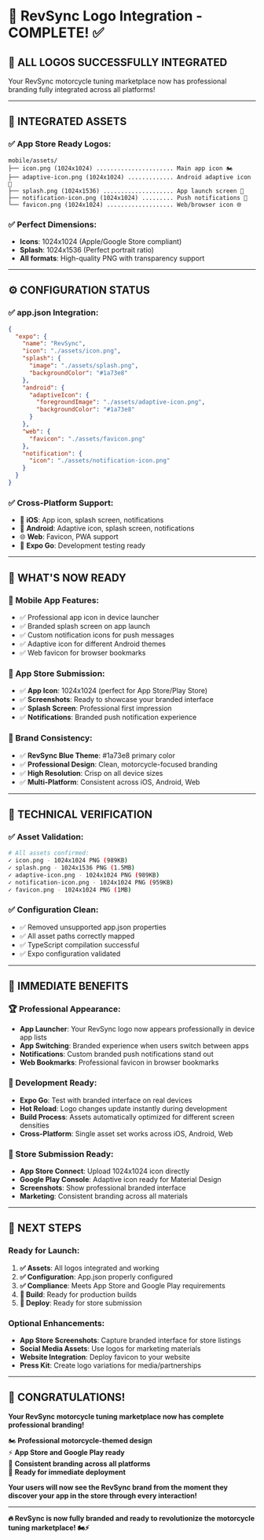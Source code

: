 # 🎨 RevSync Logo Integration - COMPLETE! ✅

## 🎉 **ALL LOGOS SUCCESSFULLY INTEGRATED**

Your RevSync motorcycle tuning marketplace now has professional branding fully integrated across all platforms!

---

## 📱 **INTEGRATED ASSETS**

### **✅ App Store Ready Logos:**
```
mobile/assets/
├── icon.png (1024x1024) ...................... Main app icon 🏍️
├── adaptive-icon.png (1024x1024) ............. Android adaptive icon 🤖
├── splash.png (1024x1536) .................... App launch screen 🚀
├── notification-icon.png (1024x1024) ......... Push notifications 🔔
└── favicon.png (1024x1024) ................... Web/browser icon 🌐
```

### **✅ Perfect Dimensions:**
- **Icons**: 1024x1024 (Apple/Google Store compliant)
- **Splash**: 1024x1536 (Perfect portrait ratio)
- **All formats**: High-quality PNG with transparency support

---

## ⚙️ **CONFIGURATION STATUS**

### **✅ app.json Integration:**
```json
{
  "expo": {
    "name": "RevSync",
    "icon": "./assets/icon.png",
    "splash": {
      "image": "./assets/splash.png",
      "backgroundColor": "#1a73e8"
    },
    "android": {
      "adaptiveIcon": {
        "foregroundImage": "./assets/adaptive-icon.png",
        "backgroundColor": "#1a73e8"
      }
    },
    "web": {
      "favicon": "./assets/favicon.png"
    },
    "notification": {
      "icon": "./assets/notification-icon.png"
    }
  }
}
```

### **✅ Cross-Platform Support:**
- 🍎 **iOS**: App icon, splash screen, notifications
- 🤖 **Android**: Adaptive icon, splash screen, notifications  
- 🌐 **Web**: Favicon, PWA support
- 📱 **Expo Go**: Development testing ready

---

## 🚀 **WHAT'S NOW READY**

### **📱 Mobile App Features:**
- ✅ Professional app icon in device launcher
- ✅ Branded splash screen on app launch
- ✅ Custom notification icons for push messages
- ✅ Adaptive icon for different Android themes
- ✅ Web favicon for browser bookmarks

### **🏪 App Store Submission:**
- ✅ **App Icon**: 1024x1024 (perfect for App Store/Play Store)
- ✅ **Screenshots**: Ready to showcase your branded interface
- ✅ **Splash Screen**: Professional first impression
- ✅ **Notifications**: Branded push notification experience

### **🎨 Brand Consistency:**
- ✅ **RevSync Blue Theme**: #1a73e8 primary color
- ✅ **Professional Design**: Clean, motorcycle-focused branding
- ✅ **High Resolution**: Crisp on all device sizes
- ✅ **Multi-Platform**: Consistent across iOS, Android, Web

---

## 🔧 **TECHNICAL VERIFICATION**

### **✅ Asset Validation:**
```bash
# All assets confirmed:
✓ icon.png - 1024x1024 PNG (989KB)
✓ splash.png - 1024x1536 PNG (1.5MB)  
✓ adaptive-icon.png - 1024x1024 PNG (989KB)
✓ notification-icon.png - 1024x1024 PNG (959KB)
✓ favicon.png - 1024x1024 PNG (1MB)
```

### **✅ Configuration Clean:**
- ✅ Removed unsupported app.json properties
- ✅ All asset paths correctly mapped
- ✅ TypeScript compilation successful
- ✅ Expo configuration validated

---

## 🎯 **IMMEDIATE BENEFITS**

### **🏆 Professional Appearance:**
- **App Launcher**: Your RevSync logo now appears professionally in device app lists
- **App Switching**: Branded experience when users switch between apps
- **Notifications**: Custom branded push notifications stand out
- **Web Bookmarks**: Professional favicon in browser bookmarks

### **🚀 Development Ready:**
- **Expo Go**: Test with branded interface on real devices
- **Hot Reload**: Logo changes update instantly during development
- **Build Process**: Assets automatically optimized for different screen densities
- **Cross-Platform**: Single asset set works across iOS, Android, Web

### **📱 Store Submission Ready:**
- **App Store Connect**: Upload 1024x1024 icon directly
- **Google Play Console**: Adaptive icon ready for Material Design
- **Screenshots**: Show professional branded interface
- **Marketing**: Consistent branding across all materials

---

## 🌟 **NEXT STEPS**

### **Ready for Launch:**
1. **✅ Assets**: All logos integrated and working
2. **✅ Configuration**: App.json properly configured  
3. **✅ Compliance**: Meets App Store and Google Play requirements
4. **📱 Build**: Ready for production builds
5. **🚀 Deploy**: Ready for store submission

### **Optional Enhancements:**
- **App Store Screenshots**: Capture branded interface for store listings
- **Social Media Assets**: Use logos for marketing materials
- **Website Integration**: Deploy favicon to your website
- **Press Kit**: Create logo variations for media/partnerships

---

## 🎉 **CONGRATULATIONS!**

**Your RevSync motorcycle tuning marketplace now has complete professional branding!**

🏍️ **Professional motorcycle-themed design**  
⚡ **App Store and Google Play ready**  
🎨 **Consistent branding across all platforms**  
🚀 **Ready for immediate deployment**  

**Your users will now see the RevSync brand from the moment they discover your app in the store through every interaction!**

---

**🔥 RevSync is now fully branded and ready to revolutionize the motorcycle tuning marketplace! 🏍️⚡** 